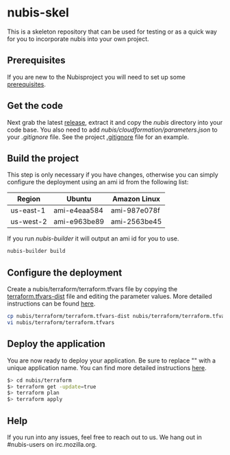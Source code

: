 ﻿# nubis-skel
This is a skeleton repository that can be used for testing or as a quick way for you to incorporate nubis into your own project.

## Prerequisites
If you are new to the Nubisproject you will need to set up some [prerequisites](https://github.com/Nubisproject/nubis-docs/blob/master/PREREQUISITES.md).

## Get the code
Next grab the latest [release](https://github.com/Nubisproject/nubis-skel/releases), extract it and copy the *nubis* directory into your code base. You also need to add *nubis/cloudformation/parameters.json* to your *.gitignore* file. See the project [.gitignore](.gitignore) file for an example.

## Build the project
This step is only necessary if you have changes, otherwise you can simply configure the deployment using an ami id from the following list:

|  Region   |    Ubuntu    | Amazon Linux |
|-----------|--------------|--------------|
| us-east-1 | ami-e4eaa584 | ami-987e078f |
| us-west-2 | ami-e963be89 | ami-2563be45 |

If you run *nubis-builder* it will output an ami id for you to use.
```bash
nubis-builder build
```

## Configure the deployment
Create a nubis/terraform/terraform.tfvars file by copying the [terraform.tfvars-dist](nubis/terraform/terraform.tfvars) file and editing the parameter values. More detailed instructions can be found [here](nubis/terraform/README.md#set-up).
```bash
cp nubis/terraform/terraform.tfvars-dist nubis/terraform/terraform.tfvars
vi nubis/terraform/terraform.tfvars
```

## Deploy the application
You are now ready to deploy your application. Be sure to replace "<username>" with a unique application name. You can find more detailed instructions [here](nubis/terraform/README.md#commands-to-work-with-terraform).
```bash
$> cd nubis/terraform
$> terraform get -update=true
$> terraform plan
$> terraform apply
```

## Help
If you run into any issues, feel free to reach out to us. We hang out in #nubis-users on irc.mozilla.org.
